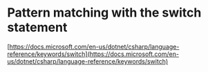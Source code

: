 ﻿# Pattern matching with the switch statement

[https://docs.microsoft.com/en-us/dotnet/csharp/language-reference/keywords/switch](https://docs.microsoft.com/en-us/dotnet/csharp/language-reference/keywords/switch)
